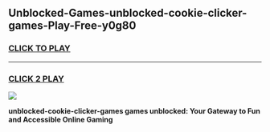 
## Unblocked-Games-unblocked-cookie-clicker-games-Play-Free-y0g80
<h3>
<a href="https://premium76.site?title=unblocked-cookie-clicker-games&ref=20A">CLICK TO PLAY</a></h3>
<hr>

<h3>
<a href="https://premium76.site?title=unblocked-cookie-clicker-games&ref=20A">CLICK 2 PLAY</a>
  
</h3>

<a href="https://premium76.site?title=unblocked-cookie-clicker-games&ref=20A"><img src="https://clearcache.store/games.png"></a>


**unblocked-cookie-clicker-games games unblocked: Your Gateway to Fun and Accessible Online Gaming**
